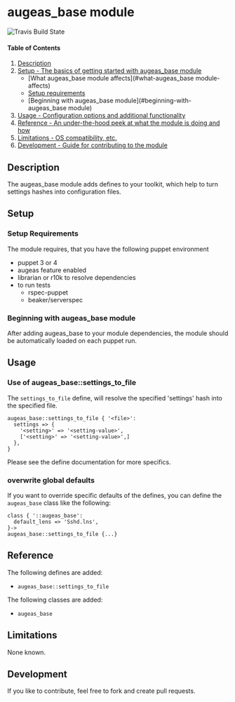 # augeas_base module

![Travis Build State](https://travis-ci.org/diLLec/puppet-augeas_base.svg?branch=master)

#### Table of Contents

1. [Description](#description)
1. [Setup - The basics of getting started with augeas_base module](#setup)
    * [What augeas_base module affects](#what-augeas_base module-affects)
    * [Setup requirements](#setup-requirements)
    * [Beginning with augeas_base module](#beginning-with-augeas_base module)
1. [Usage - Configuration options and additional functionality](#usage)
1. [Reference - An under-the-hood peek at what the module is doing and how](#reference)
1. [Limitations - OS compatibility, etc.](#limitations)
1. [Development - Guide for contributing to the module](#development)

## Description

The augeas_base module adds defines to your toolkit, which help to turn settings hashes into
configuration files. 

## Setup
### Setup Requirements

The module requires, that you have the following puppet environment
* puppet 3 or 4
* augeas feature enabled
* librarian or r10k to resolve dependencies
* to run tests
    * rspec-puppet
    * beaker/serverspec

### Beginning with augeas_base module
After adding augeas_base to your module dependencies, the module should be 
automatically loaded on each puppet run.

## Usage
### Use of augeas_base::settings_to_file 
The `settings_to_file` define, will resolve the specified 'settings' hash 
into the specified file.  

    augeas_base::settings_to_file { '<file>':
      settings => {
        '<setting>' => '<setting-value>',
        ['<setting>' => '<setting-value>',]
      },
    }

Please see the define documentation for more specifics.

### overwrite global defaults
If you want to override specific defaults of the defines, you can define the `augeas_base` 
class like the following:

    class { '::augeas_base':
      default_lens => 'Sshd.lns',
    }->
    augeas_base::settings_to_file {...}


## Reference
The following defines are added:
* `augeas_base::settings_to_file`

The following classes are added:
* `augeas_base`

## Limitations
None known.

## Development
If you like to contribute, feel free to fork and create pull requests.
